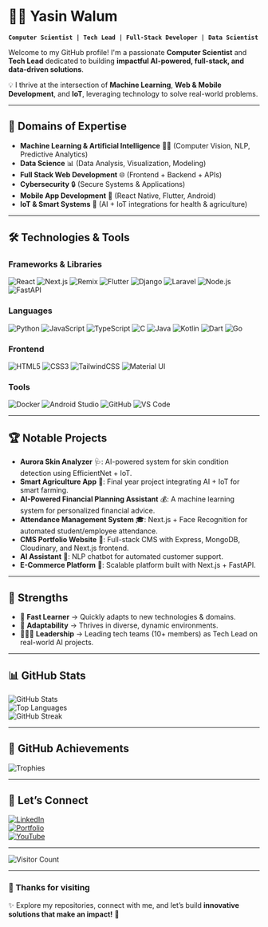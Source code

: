 # 👨‍💻 Yasin Walum

**`Computer Scientist | Tech Lead | Full-Stack Developer | Data Scientist`**

Welcome to my GitHub profile! I'm a passionate **Computer Scientist** and **Tech Lead** dedicated to building **impactful AI-powered, full-stack, and data-driven solutions**.  

💡 I thrive at the intersection of **Machine Learning**, **Web & Mobile Development**, and **IoT**, leveraging technology to solve real-world problems.  

---

## 🚀 Domains of Expertise

- **Machine Learning & Artificial Intelligence** 🤖🧠 (Computer Vision, NLP, Predictive Analytics)  
- **Data Science** 📊 (Data Analysis, Visualization, Modeling)  
- **Full Stack Web Development** 🌐 (Frontend + Backend + APIs)  
- **Cybersecurity** 🔒 (Secure Systems & Applications)  
- **Mobile App Development** 📱 (React Native, Flutter, Android)  
- **IoT & Smart Systems** 🌱 (AI + IoT integrations for health & agriculture)  

---

## 🛠️ Technologies & Tools

### Frameworks & Libraries
![React](https://img.shields.io/badge/-React-61DAFB?logo=react&logoColor=white&style=for-the-badge)
![Next.js](https://img.shields.io/badge/-Next.js-000000?logo=next.js&logoColor=white&style=for-the-badge)
![Remix](https://img.shields.io/badge/-Remix-2E343E?logo=remix&logoColor=white&style=for-the-badge)
![Flutter](https://img.shields.io/badge/-Flutter-02569B?logo=flutter&logoColor=white&style=for-the-badge)
![Django](https://img.shields.io/badge/-Django-092E20?logo=django&logoColor=white&style=for-the-badge)
![Laravel](https://img.shields.io/badge/-Laravel-FF2D20?logo=laravel&logoColor=white&style=for-the-badge)
![Node.js](https://img.shields.io/badge/-Node.js-339933?logo=node.js&logoColor=white&style=for-the-badge)
![FastAPI](https://img.shields.io/badge/-FastAPI-009688?logo=fastapi&logoColor=white&style=for-the-badge)

### Languages
![Python](https://img.shields.io/badge/-Python-3776AB?logo=python&logoColor=white&style=for-the-badge)
![JavaScript](https://img.shields.io/badge/-JavaScript-F7DF1E?logo=javascript&logoColor=black&style=for-the-badge)
![TypeScript](https://img.shields.io/badge/-TypeScript-3178C6?logo=typescript&logoColor=white&style=for-the-badge)
![C](https://img.shields.io/badge/-C-A8B9CC?logo=c&logoColor=white&style=for-the-badge)
![Java](https://img.shields.io/badge/-Java-007396?logo=java&logoColor=white&style=for-the-badge)
![Kotlin](https://img.shields.io/badge/-Kotlin-7F52FF?logo=kotlin&logoColor=white&style=for-the-badge)
![Dart](https://img.shields.io/badge/-Dart-0175C2?logo=dart&logoColor=white&style=for-the-badge)
![Go](https://img.shields.io/badge/-Go-00ADD8?logo=go&logoColor=white&style=for-the-badge)

### Frontend
![HTML5](https://img.shields.io/badge/-HTML5-E34F26?logo=html5&logoColor=white&style=for-the-badge)
![CSS3](https://img.shields.io/badge/-CSS3-1572B6?logo=css3&logoColor=white&style=for-the-badge)
![TailwindCSS](https://img.shields.io/badge/-TailwindCSS-06B6D4?logo=tailwind-css&logoColor=white&style=for-the-badge)
![Material UI](https://img.shields.io/badge/-Material_UI-0081CB?logo=mui&logoColor=white&style=for-the-badge)

### Tools
![Docker](https://img.shields.io/badge/-Docker-2496ED?logo=docker&logoColor=white&style=for-the-badge)
![Android Studio](https://img.shields.io/badge/-Android_Studio-3DDC84?logo=android-studio&logoColor=white&style=for-the-badge)
![GitHub](https://img.shields.io/badge/-GitHub-181717?logo=github&logoColor=white&style=for-the-badge)
![VS Code](https://img.shields.io/badge/-VS_Code-007ACC?logo=visual-studio-code&logoColor=white&style=for-the-badge)

---

## 🏆 Notable Projects

- **Aurora Skin Analyzer** 🩺: AI-powered system for skin condition detection using EfficientNet + IoT.  
- **Smart Agriculture App** 🌱: Final year project integrating AI + IoT for smart farming.  
- **AI-Powered Financial Planning Assistant** 💰: A machine learning system for personalized financial advice.  
- **Attendance Management System** 🎓: Next.js + Face Recognition for automated student/employee attendance.  
- **CMS Portfolio Website** 💼: Full-stack CMS with Express, MongoDB, Cloudinary, and Next.js frontend.  
- **AI Assistant** 🤖: NLP chatbot for automated customer support.  
- **E-Commerce Platform** 🛒: Scalable platform built with Next.js + FastAPI.  

---

## 🌱 Strengths

- 🚀 **Fast Learner** → Quickly adapts to new technologies & domains.  
- 🔄 **Adaptability** → Thrives in diverse, dynamic environments.  
- 🧑‍🤝‍🧑 **Leadership** → Leading tech teams (10+ members) as Tech Lead on real-world AI projects.  

---

## 📊 GitHub Stats

![GitHub Stats](https://github-readme-stats.vercel.app/api?username=wyasyn&show_icons=true&theme=radical)  
![Top Languages](https://github-readme-stats.vercel.app/api/top-langs/?username=wyasyn&layout=compact&theme=radical)  
![GitHub Streak](https://streak-stats.demolab.com?user=wyasyn&theme=radical&hide_border=true)  

---

## 🏅 GitHub Achievements

![Trophies](https://github-profile-trophy.vercel.app/?username=wyasyn&theme=onedark&margin-w=10&no-frame=true) 

---

## 🤝 Let’s Connect

[![LinkedIn](https://img.shields.io/badge/-LinkedIn-0077B5?logo=linkedin&logoColor=white&style=for-the-badge)](https://www.linkedin.com/in/yasin-walum)  
[![Portfolio](https://img.shields.io/badge/-Portfolio-FF5722?logo=google-chrome&logoColor=white&style=for-the-badge)](https://yasin-walum.vercel.app/)  
[![YouTube](https://img.shields.io/badge/-YasynDotDev-FF0000?logo=youtube&logoColor=white&style=for-the-badge)](https://youtube.com/@YasynDotDev)  

---

![Visitor Count](https://komarev.com/ghpvc/?username=wyasyn&color=blueviolet&style=flat-square)  

---

### 🌟 Thanks for visiting

✨ Explore my repositories, connect with me, and let’s build **innovative solutions that make an impact!** 🚀
